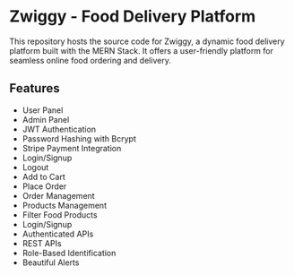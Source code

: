 # Zwiggy - Food Delivery Platform

This repository hosts the source code for Zwiggy, a dynamic food delivery platform built with the MERN Stack. It offers a user-friendly platform for seamless online food ordering and delivery.


## Features

- User Panel
- Admin Panel
- JWT Authentication
- Password Hashing with Bcrypt
- Stripe Payment Integration
- Login/Signup
- Logout
- Add to Cart
- Place Order
- Order Management
- Products Management
- Filter Food Products
- Login/Signup
- Authenticated APIs
- REST APIs
- Role-Based Identification
- Beautiful Alerts


